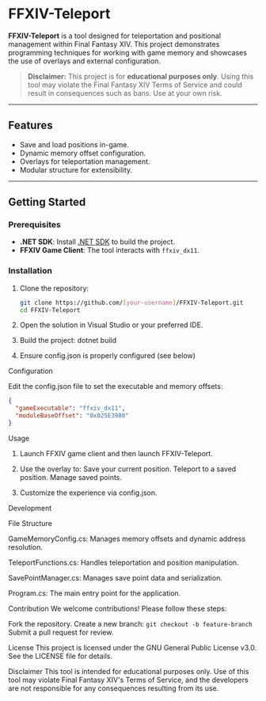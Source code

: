 # FFXIV-Teleport

**FFXIV-Teleport** is a tool designed for teleportation and positional management within Final Fantasy XIV. This project demonstrates programming techniques for working with game memory and showcases the use of overlays and external configuration.

> **Disclaimer:** This project is for **educational purposes only**. Using this tool may violate the Final Fantasy XIV Terms of Service and could result in consequences such as bans. Use at your own risk.

---

## Features

- Save and load positions in-game.
- Dynamic memory offset configuration.
- Overlays for teleportation management.
- Modular structure for extensibility.

---

## Getting Started

### Prerequisites

- **.NET SDK**: Install [.NET SDK](https://dotnet.microsoft.com/download) to build the project.
- **FFXIV Game Client**: The tool interacts with `ffxiv_dx11`.

### Installation

1. Clone the repository:
   ```bash
   git clone https://github.com/[your-username]/FFXIV-Teleport.git
   cd FFXIV-Teleport

2. Open the solution in Visual Studio or your preferred IDE.

3. Build the project: dotnet build

4. Ensure config.json is properly configured (see below)

Configuration

Edit the config.json file to set the executable and memory offsets:
```json
{
  "gameExecutable": "ffxiv_dx11",
  "moduleBaseOffset": "0x025E3980"
}
```
Usage

1. Launch FFXIV game client and then launch FFXIV-Teleport.

2. Use the overlay to:
   Save your current position.
   Teleport to a saved position.
   Manage saved points.

3. Customize the experience via config.json.

Development

File Structure

GameMemoryConfig.cs: Manages memory offsets and dynamic address resolution.

TeleportFunctions.cs: Handles teleportation and position manipulation.

SavePointManager.cs: Manages save point data and serialization.

Program.cs: The main entry point for the application.

Contribution
We welcome contributions! Please follow these steps:

Fork the repository.
Create a new branch: ```git checkout -b feature-branch```
Submit a pull request for review.

License
This project is licensed under the GNU General Public License v3.0. See the LICENSE file for details.

Disclaimer
This tool is intended for educational purposes only. Use of this tool may violate Final Fantasy XIV's Terms of Service, and the developers are not responsible for any consequences resulting from its use.